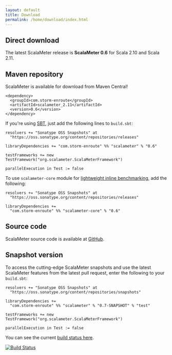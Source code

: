 ```yaml
---
layout: default
title: Download
permalink: /home/download/index.html
---
```




## Direct download

The latest ScalaMeter release is **ScalaMeter 0.6** for Scala 2.10 and Scala 2.11.


## Maven repository

ScalaMeter is available for download from Maven Central!

    <dependency>
      <groupId>com.storm-enroute</groupId>
      <artifactId>scalameter_2.11</artifactId>
      <version>0.6</version>
    </dependency>

If you're using [SBT](/home/gettingstarted/sbt/), just add the following lines to `build.sbt`:

    resolvers += "Sonatype OSS Snapshots" at
      "https://oss.sonatype.org/content/repositories/releases"
    
    libraryDependencies += "com.storm-enroute" %% "scalameter" % "0.6"

    testFrameworks += new TestFramework("org.scalameter.ScalaMeterFramework")
    
    parallelExecution in Test := false

To use `scalameter-core` module for [lightweight inline benchmarking](/home/gettingstarted/0.5/inline/), add the following:

    resolvers += "Sonatype OSS Snapshots" at
      "https://oss.sonatype.org/content/repositories/releases"

    libraryDependencies +=
      "com.storm-enroute" %% "scalameter-core" % "0.6"


## Source code

ScalaMeter source code is available at [GitHub](https://github.com/axel22/scalameter).


## Snapshot version

To access the cutting-edge ScalaMeter snapshots and use the latest ScalaMeter features from the latest pull request,
enter the following to your `build.sbt`:

    resolvers += "Sonatype OSS Snapshots" at
      "https://oss.sonatype.org/content/repositories/snapshots"
    
    libraryDependencies +=
      "com.storm-enroute" %% "scalameter" % "0.7-SNAPSHOT" % "test"
    
    testFrameworks += new TestFramework("org.scalameter.ScalaMeterFramework")
    
    parallelExecution in Test := false


You can see the current [build status here](https://travis-ci.org/scalameter/scalameter).

[![Build Status](https://travis-ci.org/scalameter/scalameter.png?branch=master)](https://travis-ci.org/scalameter/scalameter)

